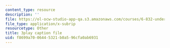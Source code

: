 ```yaml
---
content_type: resource
description: ''
file: https://ol-ocw-studio-app-qa.s3.amazonaws.com/courses/6-832-underactuated-robotics-spring-2009/f8699a7006445321b0a596cfa0ab6931_xwgIkdBQku4.vtt
file_type: application/x-subrip
resourcetype: Other
title: 3play caption file
uid: f8699a70-0644-5321-b0a5-96cfa0ab6931
---
```

